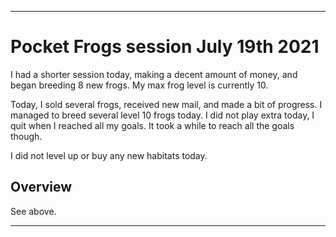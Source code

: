 
***

# Pocket Frogs session July 19th 2021

I had a shorter session today, making a decent amount of money, and began breeding 8 new frogs. My max frog level is currently 10.

Today, I sold several frogs, received new mail, and made a bit of progress. I managed to breed several level 10 frogs today. I did not play extra today, I quit when I reached all my goals. It took a while to reach all the goals though.

I did not level up or buy any new habitats today.

## Overview

See above.

***
